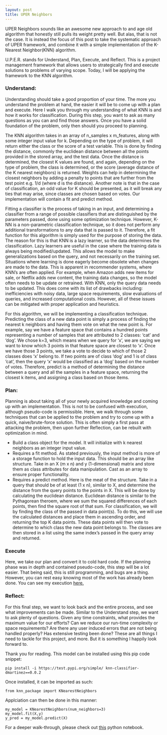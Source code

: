 ```yaml
---
layout: post
title: UPER Neighbors
---
```


UPER Neighbors sounds like an awesome new approach to and age old algorithm that honestly still pulls its weight pretty well. But alas, that is not the case. It is instead the focus of this post to take the systematic approach of UPER framework, and combine it with a simple implementation of the K-Nearest Neighbor(KNN) algorithm. 

U.P.E.R. stands for Understand, Plan, Execute, and Reflect. This is a project management framework that allows users to strategically find and execute solutions to problems of varying scope. Today, I will be applying the framework to the KNN algorithm.

### Understand:
Understanding should take a good proportion of your time. The more you understand the problem at hand, the easier it will be to come up with a plan and execute. Here I walk you through my understanding of what KNN is and how it works for classification. During this step, you want to ask as many questions as you can and find those answers. Once you have a solid foundation of the problem, only then should you proceed to planning. 

The KNN algorithm takes in an array of n_samples x m_features, along with some integer input value for k. Depending on the type of problem, it will return either the class or the score of a test variable. This is done by finding the distance, commonly the euclidean distance between all the points provided in the stored array, and the test data. Once the distance is determined, the closest K values are found, and again, depending on the type of problem, the class is determined, or the score (average distance of the K nearest neighbors) is returned. Weights can help in determining the closest neighbors by adding a penalty to points that are further from the test point e.g. 1/d (where d is the distance). Another note is that in the case of classification, an odd value for K should be presented, as it will break any ties that may arise, since classes are chosen based on votes. Our implementation will contain a fit and predict method.  

Fitting a classifier is the process of taking in an input, and determining a classifier from a range of possible classifiers that are distinguished by the parameters passed, done using some optimization technique. However, K-NN is a non-parametric classification technique, so it does not perform any additional transformations to any data that is passed to it. Therefore, a fit function for this algorithm is simply used for the purpose of storing the data. The reason for this is that KNN is a lazy learner, so the data determines the classification. Lazy learners are useful in the case where the training data is always being modified/updated. This allows the model to make generalizations based on the query, and not necessarily on the training set. Situations where learning is done eagerly become obsolete when changes are made to the data.  This is apparent in recommender systems, where KNN’s are often applied. For example, when Amazon adds new items for sale, or Netflix adds new content, the training data changes, so the model often needs to be update or retrained. With KNN, only the query data needs to be updated. This does come with its list of drawbacks including: inefficiencies with noisy data, large space requirements, slow evaluations of queries, and increased computational costs. However, all of these issues can be mitigated with proper application and heuristics. 

For this algorithm, we will be implementing a classification technique. Predicting the class of a new data point is simply a process of finding the nearest k neighbors and having them vote on what the new point is. For example, say we have a feature space that contains a hundred points representing a number of samples that are attributed to 2 classes: ‘cat’ and ‘dog’. We chose k=3, which means when we query for ‘x’,  we are saying we want to know which 3 points in that feature space are closest to ‘x’. Once we have those 3 points, we take a vote to decide to which of those 2 classes does ‘x’ belong to.   If two points are of class ‘dog’ and 1 is of class ‘cat’, then the query ‘x’ would be classified as a ‘dog’ based on the number of votes. Therefore, predict is a method of determining the distance between a query and  all the samples in a feature space, returning the closest k items, and assigning a class based on those items.


### Plan:
Planning is about taking all of your newly acquired knowledge and coming up with an implementation. This is not to be confused with execution, although pseudo-code is permissible. Here, we walk through some techniques that can be applied to the problem and try to come up with a quick, naive/brute-force solution. This is often simply a first pass at attacking the problem, then upon further Reflection, can be rebuilt with optimization in mind. 
    
* Build a class object for the model. It will initialize with k nearest neighbors as an integer input value.  
* Requires a fit method. As stated previously, the input method is more of a storage function to hold the input data. This should be an array like structure. Take in an X (m x n) and y (1-dimensional) matrix and store them as class attributes for data manipulation. Cast as an array to ensure proper functionality.
* Requires a predict method. Here is the meat of the structure. Take in a query that should be of at least (1 x n), similar to X,  and determine the distance from the query points to the points in X. This will be done by calculating the euclidean distance. Euclidean distance is similar to the Pythagorean theroem, where we sum the squared differences of each points, then find the square root of that sum.  For classification, we will by finding the class of the passed in data point(s). To do this, we will use the calculated distances and place them in ascending order, and returning the top K data points. These data points will then vote to determine to which class the new data point belongs to. The classes are then stored in a list using the same index’s passed in the query array and returned.
      
### Execute
Here, we take our plan and convert it to cold hard code. If the planning phase was in depth and contained pseudo-code, this step will be a lot easier. That being said, this is still programming, and bugs are a thing. However, you can rest easy knowing most of the work has already been done. You can see my execution [here.](https://github.com/unburied/k_nearest_neighbors)

### Reflect:
For this final step, we want to look back and the entire process, and see what improvements can be made. Similar to the Understand step, we want to ask plenty of questions. Given any time constraints, what provides the maximum value for our efforts?  Can we reduce our run-time complexity or space requirements? Are there any user induced errors that are not being handled properly? Has extensive testing been done? These are all things I need to tackle for this project, and more. But it is something I happily look forward to. 



Thank you for reading. This model can be installed using this pip code snippet: 

`pip install -i https://test.pypi.org/simple/ knn-classifier-dmartinez==0.0.2`

Once installed, it can be imported as such:

`from knn_package import KNearestNeighbors`

Applciation can then be done in this manner: 

```
my_model = KNearestNeighbors(num_neighbors=3)
my_model.fit(X,y)
y_pred = my_model.predict(X)
```
For a deeper walk-through, please check out [this][1]  python notebook.

[1]: https://colab.research.google.com/drive/1i_xwcKhzQgDbZi-OVLA1-YLyvJo7XqL_?usp=sharing "this"

